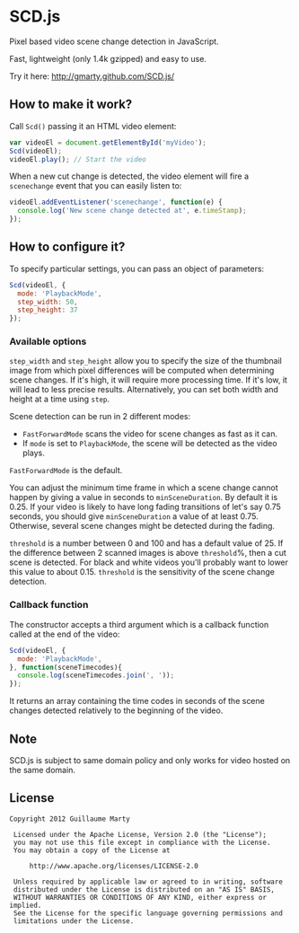 # SCD.js

Pixel based video scene change detection in JavaScript.

Fast, lightweight (only 1.4k gzipped) and easy to use.

Try it here: http://gmarty.github.com/SCD.js/

## How to make it work?

Call `Scd()` passing it an HTML video element:
```Javascript
var videoEl = document.getElementById('myVideo');
Scd(videoEl);
videoEl.play(); // Start the video
```

When a new cut change is detected, the video element will fire a `scenechange` event that you can easily listen to:
```Javascript
videoEl.addEventListener('scenechange', function(e) {
  console.log('New scene change detected at', e.timeStamp);
});
```

## How to configure it?

To specify particular settings, you can pass an object of parameters:
```Javascript
Scd(videoEl, {
  mode: 'PlaybackMode',
  step_width: 50,
  step_height: 37
});
```

### Available options

`step_width` and `step_height` allow you to specify the size of the thumbnail image from which pixel differences will be computed when determining scene changes.
If it's high, it will require more processing time. If it's low, it will lead to less precise results.
Alternatively, you can set both width and height at a time using `step`.

Scene detection can be run in 2 different modes:
* `FastForwardMode` scans the video for scene changes as fast as it can.
* If `mode` is set to `PlaybackMode`, the scene will be detected as the video plays.

`FastForwardMode` is the default.

You can adjust the minimum time frame in which a scene change cannot happen by giving a value in seconds to `minSceneDuration`. By default it is 0.25.
If your video is likely to have long fading transitions of let's say 0.75 seconds, you should give `minSceneDuration` a value of at least 0.75.
Otherwise, several scene changes might be detected during the fading.

`threshold` is a number between 0 and 100 and has a default value of 25. If the difference between 2 scanned images is above `threshold`%, then a cut scene is detected.
For black and white videos you'll probably want to lower this value to about 0.15. `threshold` is the sensitivity of the scene change detection.

### Callback function

The constructor accepts a third argument which is a callback function called at the end of the video:
```Javascript
Scd(videoEl, {
  mode: 'PlaybackMode',
}, function(sceneTimecodes){
  console.log(sceneTimecodes.join(', '));
});
```
It returns an array containing the time codes in seconds of the scene changes detected relatively to the beginning of the video.

## Note

SCD.js is subject to same domain policy and only works for video hosted on the same domain.

## License

```
Copyright 2012 Guillaume Marty

 Licensed under the Apache License, Version 2.0 (the "License");
 you may not use this file except in compliance with the License.
 You may obtain a copy of the License at

     http://www.apache.org/licenses/LICENSE-2.0

 Unless required by applicable law or agreed to in writing, software
 distributed under the License is distributed on an "AS IS" BASIS,
 WITHOUT WARRANTIES OR CONDITIONS OF ANY KIND, either express or implied.
 See the License for the specific language governing permissions and
 limitations under the License.
```
